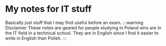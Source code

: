 # My notes for IT stuff
Basically just stuff that I may find useful before an exam.
:::warning Disclaimer
These notes are geared for people studying in Poland who are in the IT field in a technical school.
They are in English since I find it easier to write in English than Polish.
:::